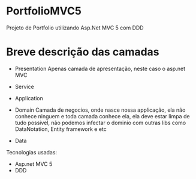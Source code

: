 # PortfolioMVC5
Projeto de Portfolio utilizando Asp.Net MVC 5 com DDD


# Breve descrição das camadas
- Presentation
  Apenas camada de apresentação, neste caso o asp.net MVC
  
- Service

- Application

- Domain
  Camada de negocios, onde nasce nossa applicação, ela não conhece ninguem e toda camada conhece ela, ela deve estar limpa de tudo possivel, não podemos infectar o dominio com outras libs como DataNotation, Entity framework e etc
  
- Data


Tecnologias usadas:
- Asp.net MVC 5
- DDD



